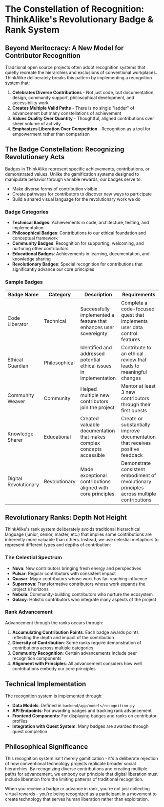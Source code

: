 # The Constellation of Recognition: ThinkAlike's Revolutionary Badge & Rank System

## Beyond Meritocracy: A New Model for Contributor Recognition

Traditional open source projects often adopt recognition systems that quietly recreate the hierarchies and exclusions of conventional workplaces. ThinkAlike deliberately breaks this pattern by implementing a recognition system that:

1. **Celebrates Diverse Contributions** - Not just code, but documentation, design, community support, philosophical development, and accessibility work
2. **Creates Multiple Valid Paths** - There is no single "ladder" of advancement but many constellations of achievement
3. **Values Quality Over Quantity** - Thoughtful, aligned contributions over sheer volume of activity
4. **Emphasizes Liberation Over Competition** - Recognition as a tool for empowerment rather than comparison

## The Badge Constellation: Recognizing Revolutionary Acts

Badges in ThinkAlike represent specific achievements, contributions, or demonstrated values. Unlike the gamification systems designed to manipulate behavior through variable rewards, our badges serve to:

- Make diverse forms of contribution visible
- Create pathways for contributors to discover new ways to participate
- Build a shared visual language for the revolutionary work we do

### Badge Categories

- **Technical Badges**: Achievements in code, architecture, testing, and implementation
- **Philosophical Badges**: Contributions to our ethical foundation and conceptual framework
- **Community Badges**: Recognition for supporting, welcoming, and nurturing other contributors
- **Educational Badges**: Achievements in learning, documentation, and knowledge sharing
- **Revolutionary Badges**: Special recognition for contributions that significantly advance our core principles

### Sample Badges

| Badge Name | Category | Description | Requirements |
|------------|----------|-------------|--------------|
| Code Liberator | Technical | Successfully implemented a feature that enhances user sovereignty | Complete a code-focused quest that implements user data control features |
| Ethical Guardian | Philosophical | Identified and addressed potential ethical issues in implementation | Contribute to an ethical review that leads to meaningful changes |
| Community Weaver | Community | Helped multiple new contributors join the project | Mentor at least 3 new contributors through their first quests |
| Knowledge Sharer | Educational | Created valuable documentation that makes complex concepts accessible | Create or substantially improve documentation that receives positive feedback |
| Digital Revolutionary | Revolutionary | Made exceptional contributions aligned with core principles | Demonstrate consistent embodiment of revolutionary principles across multiple contributions |

## Revolutionary Ranks: Depth Not Height

ThinkAlike's rank system deliberately avoids traditional hierarchical language (junior, senior, master, etc.) that implies some contributions are inherently more valuable than others. Instead, we use celestial metaphors to represent different types and depths of contribution:

### The Celestial Spectrum

- **Nova**: New contributors bringing fresh energy and perspectives
- **Pulsar**: Regular contributors with consistent impact
- **Quasar**: Major contributors whose work has far-reaching influence
- **Supernova**: Transformative contributors whose work expands the project's horizons
- **Nebula**: Community-building contributors who nurture the ecosystem
- **Galaxy**: Holistic contributors who integrate many aspects of the project

### Rank Advancement

Advancement through the ranks occurs through:

1. **Accumulating Contribution Points**: Each badge awards points reflecting the depth and impact of the contribution
2. **Diversity of Contribution**: Some ranks require demonstration of contributions across multiple categories
3. **Community Recognition**: Certain advancements include peer recognition components
4. **Alignment with Principles**: All advancement considers how well contributions embody our core principles

## Technical Implementation

The recognition system is implemented through:

- **Data Models**: Defined in `backend/app/models/recognition.py`
- **API Endpoints**: For awarding badges and tracking rank advancement
- **Frontend Components**: For displaying badges and ranks on contributor profiles
- **Integration with Quest System**: Many badges are awarded through quest completion

## Philosophical Significance

This recognition system isn't merely gamification - it's a deliberate rejection of how conventional technology projects replicate broader social hierarchies. By recognizing diverse contributions and creating multiple paths for advancement, we embody our principle that digital liberation must include liberation from the limiting patterns of traditional recognition.

When you receive a badge or advance in rank, you're not just collecting virtual rewards - you're being recognized as a participant in a movement to create technology that serves human liberation rather than exploitation.